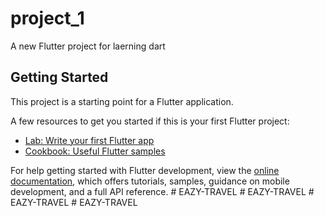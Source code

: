 # project_1

A new Flutter project for laerning dart

## Getting Started

This project is a starting point for a Flutter application.

A few resources to get you started if this is your first Flutter project:

- [Lab: Write your first Flutter app](https://docs.flutter.dev/get-started/codelab)
- [Cookbook: Useful Flutter samples](https://docs.flutter.dev/cookbook)

For help getting started with Flutter development, view the
[online documentation](https://docs.flutter.dev/), which offers tutorials,
samples, guidance on mobile development, and a full API reference.
#   E A Z Y - T R A V E L  
 #   E A Z Y - T R A V E L  
 #   E A Z Y - T R A V E L  
 #   E A Z Y - T R A V E L  
 